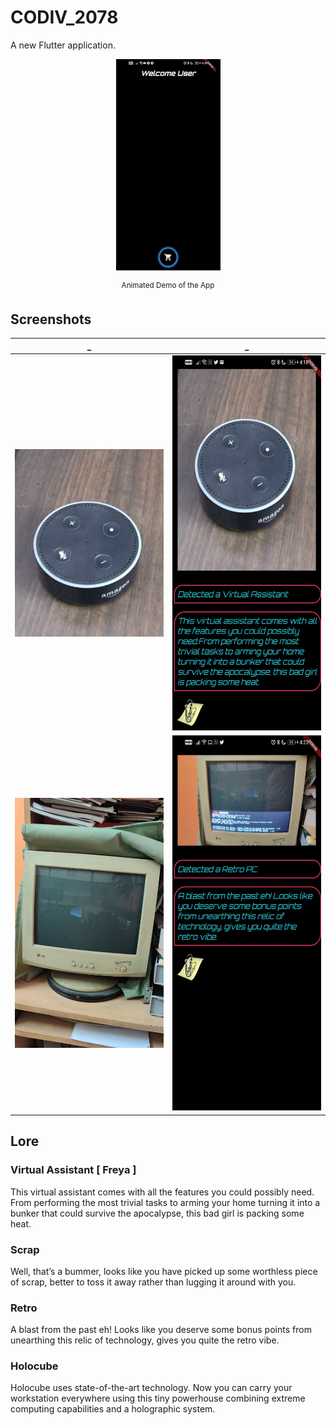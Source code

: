 # CODIV_2078

A new Flutter application.

<div style="text-align:center">
  <p align="center">
    <img src="Screenshots/Demo.gif">
    <p align="center"><sup>Animated Demo of the App</sup></p>
  </p>
</div>

## Screenshots
_                          |       _
:-------------------------:|:-------------------------:
<img src="Screenshots/Alexa.jpeg" width=300 height=300 style="object-fit: cover;">  |  <img src="Screenshots/Alexa_detected.jpeg" width=300 height=600>
<img src="Screenshots/retro_monitor.jpg" width=300 height=400 style="object-fit: cover;">  |  <img src="Screenshots/retro_monitor_detected.jpeg" width=300 height=600>
## Lore

### Virtual Assistant [ Freya ]
This virtual assistant comes with all the features you could possibly need.
From performing the most trivial tasks to arming your home turning it into a bunker that could survive the apocalypse, this bad girl is packing some heat.
 
### Scrap
Well, that’s a bummer, looks like you have picked up some worthless piece of scrap, better to toss it away rather than lugging it around with you.
 
### Retro
A blast from the past eh! Looks like you deserve some bonus points from unearthing this relic of technology, gives you quite the retro vibe.
 
### Holocube
Holocube uses state-of-the-art technology. Now you can carry your workstation everywhere using this tiny powerhouse combining extreme computing capabilities and a holographic system.
